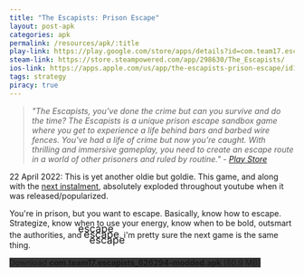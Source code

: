 ```yaml
---
title: "The Escapists: Prison Escape"
layout: post-apk
categories: apk
permalink: /resources/apk/:title
play-link: https://play.google.com/store/apps/details?id=com.team17.escapists
steam-link: https://store.steampowered.com/app/298630/The_Escapists/
ios-link: https://apps.apple.com/us/app/the-escapists-prison-escape/id1005658093
tags: strategy
piracy: true
---
```


> _"The Escapists, you’ve done the crime but can you survive and do the time? The Escapists is a unique prison escape sandbox game where you get to experience a life behind bars and barbed wire fences. You’ve had a life of crime but now you’re caught. With thrilling and immersive gameplay, you need to create an escape route in a world of other prisoners and ruled by routine." - <a href="https://play.google.com/store/apps/details?id=com.team17.escapists" target="_blank">Play Store</a>_

<span class="timestamp">22 April 2022:</span> This is yet another oldie but goldie. This game, and along with the [next instalment](https://arifhamed.com/resources/apk/The-Escapists-2-Pocket-Breakout), absolutely exploded throughout youtube when it was released/popularized. 

You're in prison, but you want to escape. Basically, know how to escape. Strategize, know when to use your energy, know when to be bold, outsmart the authorities, and <span style="font-size:130%;text-shadow:10px 10px 0, -10px -10px 0;">escape</span>. i'm pretty sure the next game is the same thing.

<div class="text-center">
    <a class="btn btn-dark btn-block w-100" onclick='apk("com.team17.escapists_626294-modded.apk")' style="text-decoration: none; background-color: #333;"> Download <b>com.team17.escapists_626294-modded.apk</b> (80.9 MB)</a>
</div>
